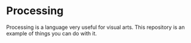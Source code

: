 # Processing
Processing is a language very useful for visual arts. This repository is an example of things you can do with it. 
